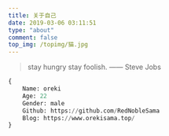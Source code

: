 ```yaml
---
title: 关于自己
date: 2019-03-06 03:11:51
type: "about"
comment: false
top_img: /topimg/猫.jpg
---
```


>stay hungry stay foolish.
>—— Steve Jobs

~~~python
{
    Name: oreki
    Age: 22
    Gender: male
    Github: https://github.com/RedNobleSama
    Blog: https://www.orekisama.top/
}
